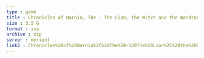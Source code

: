 ```yaml
---
type : game
title : Chronicles of Narnia, The - The Lion, the Witch and the Wardrobe (Europe) (Fr,Nl)
size : 3.5 G
format : iso
archive : zip
server : myrient
link2 : Chronicles%20of%20Narnia%2C%20The%20-%20The%20Lion%2C%20the%20Witch%20and%20the%20Wardrobe%20%28Europe%29%20%28Fr%2CNl%29
---
```

